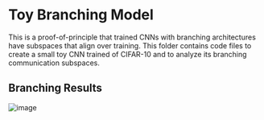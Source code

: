 # Toy Branching Model
This is a proof-of-principle that trained CNNs with branching architectures have subspaces that align over training. This folder contains code files to create a small toy CNN trained of CIFAR-10 and to analyze its branching communication subspaces.
## Branching Results
![image](https://github.com/user-attachments/assets/8f74f90f-c65c-4040-a55a-13cd3b6dd998)
